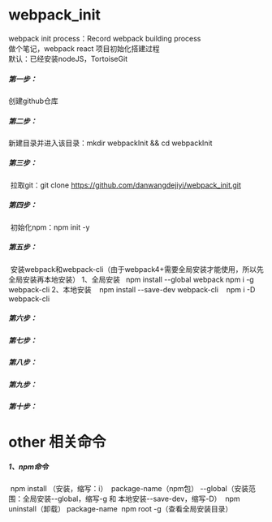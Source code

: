 # webpack_init
webpack init process：Record webpack building process <br> 
做个笔记，webpack react 项目初始化搭建过程 <br> 
默认：已经安装nodeJS，TortoiseGit <br> 
##### 第一步：
  创建github仓库
##### 第二步：
  新建目录并进入该目录：mkdir webpackInit && cd webpackInit
##### 第三步：
  拉取git：git clone https://github.com/danwangdejiyi/webpack_init.git
##### 第四步：
  初始化npm：npm init -y
##### 第五步：
  安装webpack和webpack-cli（由于webpack4+需要全局安装才能使用，所以先全局安装再本地安装）
  1、全局安装
    npm install --global webpack 
    npm i -g webpack-cli
  2、本地安装
    npm install --save-dev webpack-cli
    npm i -D webpack-cli
##### 第六步：
##### 第七步：
##### 第八步：
##### 第九步：
##### 第十步：







# other 相关命令
##### 1、npm命令
  npm install （安装，缩写：i）  package-name（npm包） --global（安装范围：全局安装--global，缩写-g 和 本地安装--save-dev，缩写-D） 
  npm uninstall（卸载） package-name 
  npm root -g（查看全局安装目录）
